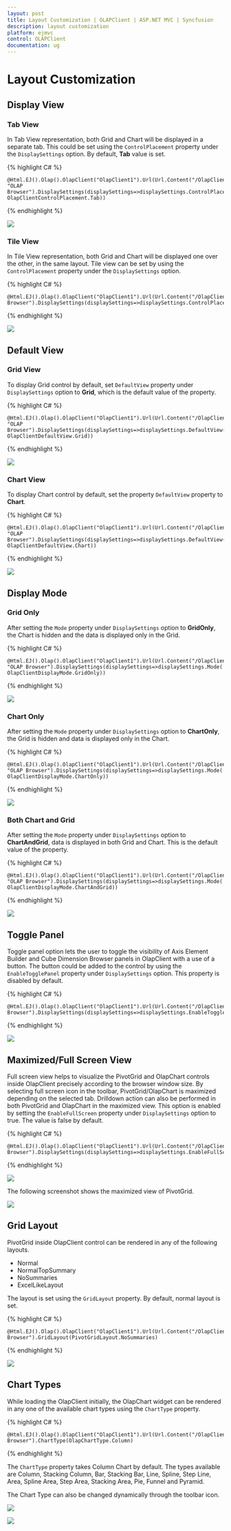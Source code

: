 ```yaml
---
layout: post
title: Layout Customization | OLAPClient | ASP.NET MVC | Syncfusion
description: layout customization
platform: ejmvc
control: OLAPClient
documentation: ug
---
```


# Layout Customization

## Display View

### Tab View

In Tab View representation, both Grid and Chart will be displayed in a separate tab.  This could be set using the `ControlPlacement` property under the `DisplaySettings` option.  By default, **Tab** value is set.

{% highlight C# %}

    @Html.EJ().Olap().OlapClient("OlapClient1").Url(Url.Content("/OlapClient")).Title( "OLAP Browser").DisplaySettings(displaySettings=>displaySettings.ControlPlacement( OlapClientControlPlacement.Tab))

{% endhighlight %}

![](Layout-Customization_images/tabview.png)

### Tile View

In Tile View representation, both Grid and Chart will be displayed one over the other, in the same layout.  Tile view can be set by using the `ControlPlacement` property under the `DisplaySettings` option.

{% highlight C# %}

    @Html.EJ().Olap().OlapClient("OlapClient1").Url(Url.Content("/OlapClient")).Title("OLAP Browser").DisplaySettings(displaySettings=>displaySettings.ControlPlacement(OlapClientControlPlacement.Tile))

{% endhighlight %}

![](Layout-Customization_images/tileview.png)

## Default View

### Grid View

To display Grid control by default, set `DefaultView` property under `DisplaySettings` option to **Grid**, which is the default value of the property.

{% highlight C# %}

    @Html.EJ().Olap().OlapClient("OlapClient1").Url(Url.Content("/OlapClient")).Title( "OLAP Browser").DisplaySettings(displaySettings=>displaySettings.DefaultView( OlapClientDefaultView.Grid))

{% endhighlight %}

![](Layout-Customization_images/gridview.png)

### Chart View

To display Chart control by default, set the property `DefaultView` property to **Chart**.

{% highlight C# %}

    @Html.EJ().Olap().OlapClient("OlapClient1").Url(Url.Content("/OlapClient")).Title( "OLAP Browser").DisplaySettings(displaySettings=>displaySettings.DefaultView( OlapClientDefaultView.Chart))

{% endhighlight %}

![](Layout-Customization_images/chartview.png)

## Display Mode

### Grid Only

After setting the `Mode` property under `DisplaySettings` option to **GridOnly**, the Chart is hidden and the data is displayed only in the Grid.

{% highlight C# %}

    @Html.EJ().Olap().OlapClient("OlapClient1").Url(Url.Content("/OlapClient")).Title( "OLAP Browser").DisplaySettings(displaySettings=>displaySettings.Mode( OlapClientDisplayMode.GridOnly))

{% endhighlight %}

![](Layout-Customization_images/gridonlyview.png)

### Chart Only

After setting the `Mode` property under `DisplaySettings` option to **ChartOnly**, the Grid is hidden and data is displayed only in the Chart.

{% highlight C# %}

    @Html.EJ().Olap().OlapClient("OlapClient1").Url(Url.Content("/OlapClient")).Title( "OLAP Browser").DisplaySettings(displaySettings=>displaySettings.Mode( OlapClientDisplayMode.ChartOnly))

{% endhighlight %}

![](Layout-Customization_images/chartonlyview.png)

### Both Chart and Grid

After setting the `Mode` property under `DisplaySettings` option to **ChartAndGrid**, data is displayed in both Grid and Chart.  This is the default value of the property.

{% highlight C# %}

    @Html.EJ().Olap().OlapClient("OlapClient1").Url(Url.Content("/OlapClient")).Title( "OLAP Browser").DisplaySettings(displaySettings=>displaySettings.Mode( OlapClientDisplayMode.ChartAndGrid))

{% endhighlight %}

![](Layout-Customization_images/chartandgridview.png)

## Toggle Panel

Toggle panel option lets the user to toggle the visibility of Axis Element Builder and Cube Dimension Browser panels in OlapClient with a use of a button. The button could be added to the control by using the `EnableTogglePanel` property under `DisplaySettings` option.  This property is disabled by default.

{% highlight C# %}

    @Html.EJ().Olap().OlapClient("OlapClient1").Url(Url.Content("/OlapClient")).Title("OLAP Browser").DisplaySettings(displaySettings=>displaySettings.EnableTogglePanel(true))

{% endhighlight %}

![](Layout-Customization_images/toggleview.png)

## Maximized/Full Screen View

Full screen view helps to visualize the PivotGrid and OlapChart controls inside OlapClient precisely according to the browser window size.  By selecting full screen icon in the toolbar, PivotGrid/OlapChart is maximized depending on the selected tab.  Drilldown action can also be performed in both PivotGrid and OlapChart in the maximized view.  This option is enabled by setting the `EnableFullScreen` property under `DisplaySettings` option to true.  The value is false by default.

{% highlight C# %}

    @Html.EJ().Olap().OlapClient("OlapClient1").Url(Url.Content("/OlapClient")).Title("OLAP Browser").DisplaySettings(displaySettings=>displaySettings.EnableFullScreen(true))

{% endhighlight %}

![](Layout-Customization_images/maximizeicon.png)

The following screenshot shows the maximized view of PivotGrid.

![](Layout-Customization_images/maximizedview.png)

## Grid Layout

PivotGrid inside OlapClient control can be rendered in any of the following layouts.

* Normal
* NormalTopSummary
* NoSummaries
* ExcelLikeLayout

The layout is set using the `GridLayout` property. By default, normal layout is set.

{% highlight C# %}

    @Html.EJ().Olap().OlapClient("OlapClient1").Url(Url.Content("/OlapClient")).Title("OLAP Browser").GridLayout(PivotGridLayout.NoSummaries)

{% endhighlight %}

![](Layout-Customization_images/gridlayout.png)

## Chart Types

While loading the OlapClient initially, the OlapChart widget can be rendered in any one of the available chart types using the `ChartType` property.

{% highlight C# %}

    @Html.EJ().Olap().OlapClient("OlapClient1").Url(Url.Content("/OlapClient")).Title("OLAP Browser").ChartType(OlapChartType.Column)

{% endhighlight %}

The `ChartType` property takes Column Chart by default. The types available are Column, Stacking Column, Bar, Stacking Bar, Line, Spline, Step Line, Area, Spline Area, Step Area, Stacking Area, Pie, Funnel and Pyramid.

The Chart Type can also be changed dynamically through the toolbar icon.

![](Layout-Customization_images/charttypes.png)

![](Layout-Customization_images/linechart.png) 




